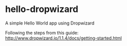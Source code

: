 # hello-dropwizard
A simple Hello World app using Dropwizard

Following the steps from this guide: http://www.dropwizard.io/1.1.4/docs/getting-started.html
